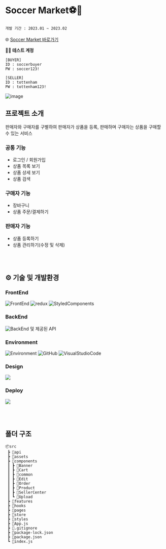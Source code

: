# Soccer Market⚽🛒
`개발 기간 : 2023.01 ~ 2023.02`<br/><br/>
🌐 [Soccer Market 바로가기](https://soccer-market.vercel.app/)<br/>

**👩‍💻 테스트 계정**
```
[BUYER]
ID : soccerbuyer
PW : soccer123!
```
```
[SELLER]
ID : tottenham
PW : tottenham123!
```

![image](https://github.com/yunbiyomi/soccer-market/assets/83996384/b05a3458-fbb7-4296-9f0a-a9f84663e644)



## 프로젝트 소개
판매자와 구매자를 구별하여 판매자가 상품을 등록, 판매하며 구매자는 상품을 구매할 수 있는 서비스

### 공통 기능
- 로그인 / 회원가입
- 상품 목록 보기
- 상품 상세 보기
- 상품 검색

### 구매자 기능
- 장바구니
- 상품 주문/결제하기

### 판매자 기능
 - 상품 등록하기
 - 상품 관리하기(수정 및 삭제)

<br/><br/>

## ⚙️ 기술 및 개발환경
### FrontEnd
![FrontEnd](https://img.shields.io/badge/React-61DAFB?style=flat-square&logo=React&logoColor=white) ![redux](https://img.shields.io/badge/redux-764ABC?style=flat-square&logo=styled-components&logoColor=white) ![StyledComponents](https://img.shields.io/badge/StyledComponents-DB7093?style=flat-square&logo=styled-components&logoColor=white)

### BackEnd
![BackEnd](https://img.shields.io/badge/kakaoAPI-FFCD00?style=flat-square&logo=styled-components&logoColor=white) 및 제공된 API

### Environment
![Environment](https://img.shields.io/badge/Git-F05032?style=flat-square&logo=styled-components&logoColor=white) ![GitHub](https://img.shields.io/badge/GitHub-181717?style=flat-square&logo=styled-components&logoColor=white) ![VisualStudioCode](https://img.shields.io/badge/VisualStudioCode-007ACC?style=flat-square&logo=styled-components&logoColor=white)


### Design
<img src="https://img.shields.io/badge/Figma-F24E1E?style=flat-square&logo=Figma&logoColor=white"/>

### Deploy
<img src="https://img.shields.io/badge/Vercel-000000?style=flat-square&logo=Figma&logoColor=white"/>

<br/><br/>

## 폴더 구조
```
📦src
 ┣ 📂api
 ┣ 📂assets
 ┣ 📂components
 ┃ ┣ 📂Banner
 ┃ ┣ 📂Cart
 ┃ ┣ 📂common
 ┃ ┣ 📂Edit
 ┃ ┣ 📂Order
 ┃ ┣ 📂Product
 ┃ ┣ 📂SellerCenter
 ┃ ┗ 📂Upload
 ┣ 📂features
 ┣ 📂hooks
 ┣ 📂pages
 ┣ 📂store
 ┣ 📂styles
 ┣ 📜App.js
 ┣ 📜.gitignore
 ┣ 📜package-lock.json
 ┣ 📜package.json
 ┗ 📜index.js
```
